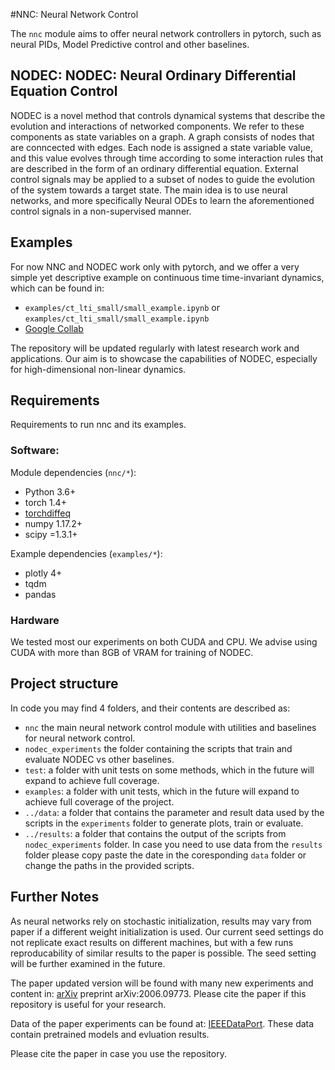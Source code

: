 #NNC: Neural Network Control 

The `nnc` module aims to offer neural network controllers in pytorch, such as neural PIDs, Model Predictive control and other baselines.

## NODEC: NODEC: Neural Ordinary Differential Equation Control


NODEC is a novel method that controls dynamical systems that describe the evolution and interactions of networked components.
We refer to these components as state variables on a graph.
A graph consists of nodes that are conncected with edges.
Each node is assigned a state variable value, and this value evolves through time according to some interaction rules that are described in the form of an 
ordinary differential equation.
External control signals may be applied to a subset of nodes to guide the evolution of the system towards a target state.
The main idea is to use neural networks, and more specifically Neural ODEs to learn the aforementioned control signals in a non-supervised manner.

## Examples

For now NNC and NODEC work only with pytorch, and we offer a very simple yet descriptive example on continuous time time-invariant dynamics, which can be found in:
- `examples/ct_lti_small/small_example.ipynb` or `examples/ct_lti_small/small_example.ipynb`
- [Google Collab](https://colab.research.google.com/github/asikist/nnc/blob/master/examples/ct_lti_small/small_example.ipynb)

The repository will be updated regularly with latest research work and applications.
Our aim is to showcase the capabilities of NODEC, especially for high-dimensional non-linear dynamics.

## Requirements
Requirements to run nnc and its examples.

### Software:

Module dependencies (`nnc/*`):
- Python 3.6+
- torch 1.4+
- [torchdiffeq](https://github.com/rtqichen/torchdiffeq)
- numpy 1.17.2+
- scipy =1.3.1+

Example dependencies (`examples/*`):
- plotly 4+
- tqdm
- pandas

### Hardware
We tested most our experiments on both CUDA and CPU.
We advise using CUDA with more than 8GB of VRAM for training of NODEC.

## Project structure
In code you may find 4 folders, and their contents are described as:
- `nnc` the main neural network control module with utilities and baselines for neural network control.
- `nodec_experiments` the folder containing the scripts that train and evaluate NODEC vs other baselines.
- `test`: a folder with unit tests on some methods, which in the future will expand to achieve full coverage.
- `examples`: a folder with unit tests, which in the future will expand to achieve full coverage of the project.
- `../data`: a folder that contains the parameter and result data used by the scripts in the `experiments` folder to generate plots, train or evaluate.
- `../results`: a folder that contains the output of the scripts from `nodec_experiments` folder. In case you need to use data from the `results` folder please copy paste the date in the coresponding `data` folder or change the paths in the provided scripts.

## Further Notes

As neural networks rely on stochastic initialization, results may vary from paper if a different weight initialization is used.
Our current seed settings do not replicate exact results on different machines,
but with a few runs reproducability of similar results to the paper is possible.
The seed setting will be further examined in the future.

The paper updated version will be found with many new experiments and content in:
[arXiv](https://arxiv.org/abs/2006.09773) preprint arXiv:2006.09773. 
Please cite the paper if this repository is useful for your research.

Data of the paper experiments can be found at: [IEEEDataPort](http://ieee-dataport.org/3452).
These data contain pretrained models and evluation results.

Please cite the paper in case you use the repository.

